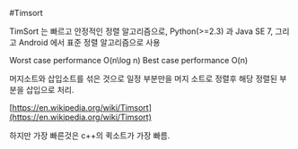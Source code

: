 #Timsort

TimSort 는 빠르고 안정적인 정렬 알고리즘으로, Python(>=2.3) 과 Java SE 7, 그리고 Android 에서 표준 정렬 알고리즘으로 사용



Worst case performance	O(n\log n)
Best case performance	  O(n)

머지소트와 삽입소트를 섞은 것으로 일정 부분만을 머지 소트로 정렬후 해당 정렬된 부분을 삽입으로 처리.

[https://en.wikipedia.org/wiki/Timsort](https://en.wikipedia.org/wiki/Timsort)


하지만 가장 빠른것은 c++의 퀵소트가 가장 빠름.
